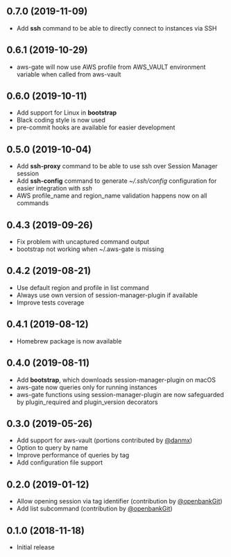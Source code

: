 0.7.0 (2019-11-09)
------------------

* Add **ssh** command to be able to directly connect to instances via SSH

0.6.1 (2019-10-29)
------------------

* aws-gate will now use AWS profile from AWS_VAULT environment variable when called from aws-vault

0.6.0 (2019-10-11)
------------------

* Add support for Linux in **bootstrap**
* Black coding style is now used
* pre-commit hooks are available for easier development

0.5.0 (2019-10-04)
------------------

* Add **ssh-proxy** command to be able to use ssh over Session Manager session
* Add **ssh-config** command to generate _~/.ssh/config_ configuration for easier integration with _ssh_
* AWS profile_name and region_name validation happens now on all commands

0.4.3 (2019-09-26)
------------------

* Fix problem with uncaptured command output
* bootstrap not working when ~/.aws-gate is missing

0.4.2 (2019-08-21)
------------------

* Use default region and profile in list command
* Always use own version of session-manager-plugin if available
* Improve tests coverage

0.4.1 (2019-08-12)
------------------

* Homebrew package is now available

0.4.0 (2019-08-11)
------------------

* Add **bootstrap**, which downloads session-manager-plugin on macOS
* aws-gate now queries only for running instances
* aws-gate functions using session-manager-plugin are now safeguarded by plugin_required and plugin_version decorators

0.3.0 (2019-05-26)
------------------

* Add support for aws-vault (portions contributed by [@danmx](https://github.com/danmx))
* Option to query by name
* Improve performance of queries by tag
* Add configuration file support


0.2.0 (2019-01-12)
------------------

* Allow opening session via tag identifier (contribution by [@openbankGit](https://github.com/openbankGit))
* Add list subcommand (contribution by [@openbankGit](https://github.com/openbankGit))

0.1.0 (2018-11-18)
-------------------

* Initial release
